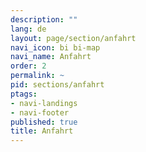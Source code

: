 ```yaml
---
description: ""
lang: de
layout: page/section/anfahrt
navi_icon: bi bi-map
navi_name: Anfahrt
order: 2
permalink: ~
pid: sections/anfahrt
ptags:
- navi-landings
- navi-footer
published: true
title: Anfahrt
---
```


